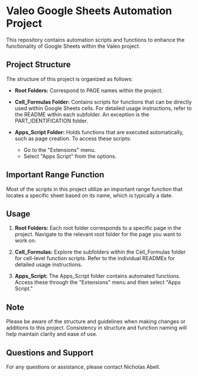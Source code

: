 # Valeo Google Sheets Automation Project

This repository contains automation scripts and functions to enhance the functionality of Google Sheets within the Valeo project.

## Project Structure

The structure of this project is organized as follows:

- **Root Folders:** Correspond to PAGE names within the project.
  
- **Cell_Formulas Folder:** Contains scripts for functions that can be directly used within Google Sheets cells. For detailed usage instructions, refer to the README within each subfolder. An exception is the PART_IDENTIFICATION folder.

- **Apps_Script Folder:** Holds functions that are executed automatically, such as page creation. To access these scripts:
  - Go to the "Extensions" menu.
  - Select "Apps Script" from the options.

## Important Range Function

Most of the scripts in this project utilize an important range function that locates a specific sheet based on its name, which is typically a date.

## Usage

1. **Root Folders:** Each root folder corresponds to a specific page in the project. Navigate to the relevant root folder for the page you want to work on.

2. **Cell_Formulas:** Explore the subfolders within the Cell_Formulas folder for cell-level function scripts. Refer to the individual READMEs for detailed usage instructions.

3. **Apps_Script:** The Apps_Script folder contains automated functions. Access these through the "Extensions" menu and then select "Apps Script."

## Note

Please be aware of the structure and guidelines when making changes or additions to this project. Consistency in structure and function naming will help maintain clarity and ease of use.

## Questions and Support

For any questions or assistance, please contact Nicholas Abell.
